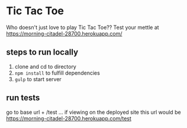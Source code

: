 # Tic Tac Toe
Who doesn't just love to play Tic Tac Toe?? Test your mettle at https://morning-citadel-28700.herokuapp.com/

## steps to run locally
1. clone and cd to directory
2. `npm install` to fulfill dependencies
3. `gulp` to start server

## run tests
go to base url + /test ... if viewing on the deployed site this url would be https://morning-citadel-28700.herokuapp.com/test
